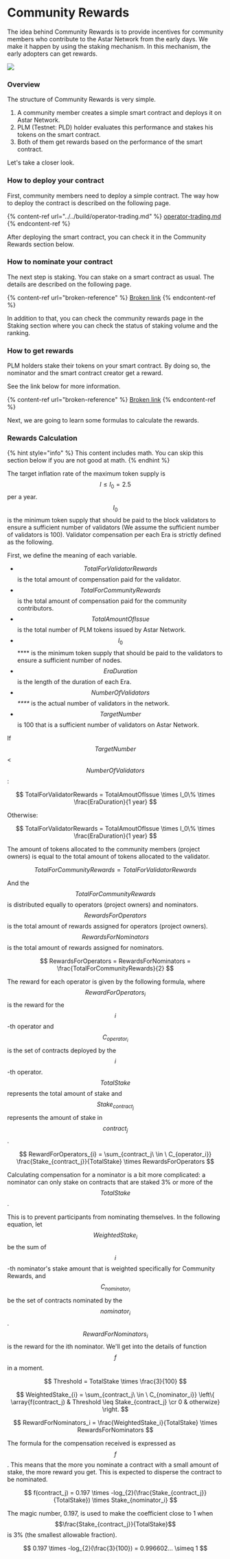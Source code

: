 # Community Rewards

The idea behind Community Rewards is to provide incentives for community members who contribute to the Astar Network from the early days. We make it happen by using the staking mechanism. In this mechanism, the early adopters can get rewards.

![](../../.gitbook/assets/screen-shot-2020-08-11-at-18.33.49.png)

### Overview

The structure of Community Rewards is very simple.

1. A community member creates a simple smart contract and deploys it on Astar Network.
2. PLM (Testnet: PLD) holder evaluates this performance and stakes his tokens on the smart contract.
3. Both of them get rewards based on the performance of the smart contract.

Let's take a closer look.

### How to deploy your contract

First, community members need to deploy a simple contract. The way how to deploy the contract is described on the following page.&#x20;

{% content-ref url="../../build/operator-trading.md" %}
[operator-trading.md](../../build/operator-trading.md)
{% endcontent-ref %}

After deploying the smart contract, you can check it in the Community Rewards section below.

### How to nominate your contract

The next step is staking. You can stake on a smart contract as usual. The details are described on the following page.

{% content-ref url="broken-reference" %}
[Broken link](broken-reference)
{% endcontent-ref %}

In addition to that, you can check the community rewards page in the Staking section where you can check the status of staking volume and the ranking.

### How to get rewards

PLM holders stake their tokens on your smart contract. By doing so, the nominator and the smart contract creator get a reward.

See the link below for more information.

{% content-ref url="broken-reference" %}
[Broken link](broken-reference)
{% endcontent-ref %}

Next, we are going to learn some formulas to calculate the rewards.

### Rewards Calculation

{% hint style="info" %}
This content includes math. You can skip this section below if you are not good at math.&#x20;
{% endhint %}

The target inflation rate of the maximum token supply is $$I ≤ I_0 = 2.5%$$per a year. $$I_0$$ is the minimum token supply that should be paid to the block validators to ensure a sufficient number of validators (We assume the sufficient number of validators is 100). Validator compensation per each Era is strictly defined as the following.&#x20;

First, we define the meaning of each variable.

* $$TotalForValidatorRewards$$ is the total amount of compensation paid for the validator.
* $$TotalForCommunityRewards$$ is the total amount of compensation paid for the community contributors.&#x20;
* $$TotalAmountOfIssue$$ is the total number of PLM tokens issued by Astar Network.&#x20;
* $$I_0$$ **** is the minimum token supply that should be paid to the validators to ensure a sufficient number of nodes.&#x20;
* $$EraDuration$$ is the length of the duration of each Era.&#x20;
* $$NumberOfValidators$$ _****_ is the actual number of validators in the network.
* &#x20;$$TargetNumber$$ is 100 that is a sufficient number of validators on Astar Network.

If $$TargetNumber$$< $$NumberOfValidators$$:

$$
TotalForValidatorRewards = TotalAmoutOfIssue \times I_0\% \times \frac{EraDuration}{1 year}
$$

Otherwise:

$$
TotalForValidatorRewards = TotalAmoutOfIssue \times I_0\% \times \frac{EraDuration}{1 year}
$$

The amount of tokens allocated to the community members (project owners) is equal to the total amount of tokens allocated to the validator.&#x20;

$$
TotalForCommunityRewards = TotalForValidatorRewards
$$

And the $$TotalForCommunityRewards$$ is distributed equally to operators (project owners) and nominators. $$RewardsForOperators$$ is the total amount of rewards assigned for operators (project owners). $$RewardsForNominators$$ is the total amount of rewards assigned for nominators.

$$
RewardsForOperators = RewardsForNominators = \frac{TotalForCommunityRewards}{2}
$$

The reward for each operator is given by the following formula, where $$RewardForOperators_{i}$$ is the reward for the $$i$$-th operator and $$C_{operator_i}$$is the set of contracts deployed by the $$i$$-th operator. $$TotalStake$$ represents the total amount of stake and $$Stake_{contract_j}$$ represents the amount of stake in $$contract_j$$.

$$
RewardForOperators_{i} = \sum_{contract_j\ \in 
\ C_{operator_i}} \frac{Stake_{contract_j}}{TotalStake} \times RewardsForOperators
$$

Calculating compensation for a nominator is a bit more complicated: a nominator can only stake on contracts that are staked 3% or more of the $$TotalStake$$.&#x20;

This is to prevent participants from nominating themselves. In the following equation, let $$WeightedStake_i$$ be the sum of $$i$$-th nominator's stake amount that is weighted specifically for Community Rewards, and $$C_{nominator_i}$$ be the set of contracts nominated by the $$nominator_i$$. $$RewardForNominators_i$$ is the reward for the ith nominator. We'll get into the details of function $$f$$ in a moment.

$$
Threshold = TotalStake \times \frac{3}{100}
$$

$$
WeightedStake_{i} = \sum_{contract_j\ \in \ C_{nominator_i}} \left\{ \array{f(contract_j) & Threshold \leq Stake_{contract_j} \cr 0 & otherwize} \right.
$$

$$
RewardForNominators_i = \frac{WeightedStake_i}{TotalStake} \times RewardsForNominators
$$

The formula for the compensation received is expressed as $$f$$. This means that the more you nominate a contract with a small amount of stake, the more reward you get. This is expected to disperse the contract to be nominated.

$$
f(contract_j) = 0.197 \times -log_{2}(\frac{Stake_{contract_j}}{TotalStake})  \times Stake_{nominator_i}
$$

The magic number, 0.197, is used to make the coefficient close to 1 when $$\frac{Stake_{contract_j}}{TotalStake}$$ is 3% (the smallest allowable fraction).

$$
0.197 \times -log_{2}(\frac{3}{100}) = 0.996602... \simeq 1
$$
